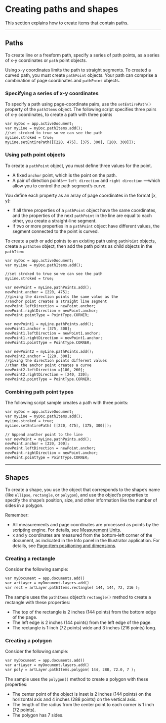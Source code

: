 <a id="scriptingjavascript-creatingpathsshapes"></a>

# Creating paths and shapes

This section explains how to create items that contain paths.

---

## Paths

To create line or a freeform path, specify a series of path points, as a series of x-y coordinates or `path` point objects.

Using x-y coordinates limits the path to straight segments. To created a curved path, you must create `pathPoint` objects. Your path can comprise a combination of page coordinates and `pathPoint` objects.

### Specifying a series of x-y coordinates

To specify a path using page-coordinate pairs, use the `setEntirePath()` property of the `pathItems` object. The following script specifies three pairs of x-y coordinates, to create a path with three points

```default
var myDoc = app.activeDocument;
var myLine = myDoc.pathItems.add();
//set stroked to true so we can see the path
myLine.stroked = true;
myLine.setEntirePath([[220, 475], [375, 300], [200, 300]]);
```

### Using path point objects

To create a `pathPoint` object, you must define three values for the point.

- A fixed `anchor` point, which is the point on the path.
- A pair of direction points— `left direction` and `right direction` —which allow you to control the path segment’s curve.

You define each property as an array of page coordinates in the format [x, y]:

- If all three properties of a `pathPoint` object have the same coordinates, and the properties of the next `pathPoint` in the line are equal to each other, you create a straight-line segment.
- If two or more properties in a `pathPoint` object have different values, the segment connected to the point is curved.

To create a path or add points to an existing path using `pathPoint` objects, create a `pathItem` object, then add the path points as child objects in the `pathItem`:

```default
var myDoc = app.activeDocument;
var myLine = myDoc.pathItems.add();

//set stroked to true so we can see the path
myLine.stroked = true;

var newPoint = myLine.pathPoints.add();
newPoint.anchor = [220, 475];
//giving the direction points the same value as the
//anchor point creates a straight line segment
newPoint.leftDirection = newPoint.anchor;
newPoint.rightDirection = newPoint.anchor;
newPoint.pointType = PointType.CORNER;

var newPoint1 = myLine.pathPoints.add();
newPoint1.anchor = [375, 300];
newPoint1.leftDirection = newPoint1.anchor;
newPoint1.rightDirection = newPoint1.anchor;
newPoint1.pointType = PointType.CORNER;

var newPoint2 = myLine.pathPoints.add();
newPoint2.anchor = [220, 300];
//giving the direction points different values
//than the anchor point creates a curve
newPoint2.leftDirection =[180, 260];
newPoint2.rightDirection = [240, 320];
newPoint2.pointType = PointType.CORNER;
```

### Combining path point types

The following script sample creates a path with three points:

```default
var myDoc = app.activeDocument;
var myLine = myDoc.pathItems.add();
myLine.stroked = true;
myLine.setEntirePath( [[220, 475], [375, 300]]);

// Append another point to the line
var newPoint = myLine.pathPoints.add();
newPoint.anchor = [220, 300];
newPoint.leftDirection = newPoint.anchor;
newPoint.rightDirection = newPoint.anchor;
newPoint.pointType = PointType.CORNER;
```

---

## Shapes

To create a shape, you use the object that corresponds to the shape’s name (like `ellipse`, `rectangle`, or `polygon`), and use the object’s properties to specify the shape’s position, size, and other information like the number of sides in a polygon.

Remember:

- All measurements and page coordinates are processed as points by the scripting engine. For details, see [Measurement Units](../scripting/measurementUnits.md#scripting-measurementunits).
- x and y coordinates are measured from the bottom-left corner of the document, as indicated in the Info panel in the Illustrator application. For details, see [Page-item positioning and dimensions](../scripting/positioning.md#scripting-positioning).

### Creating a rectangle

Consider the following sample:

```default
var myDocument = app.documents.add()
var artLayer = myDocument.layers.add()
var rect = artLayer.pathItems.rectangle( 144, 144, 72, 216 );
```

The sample uses the `pathItems` object’s `rectangle()` method to create a rectangle with these properties:

- The top of the rectangle is 2 inches (144 points) from the bottom edge of the page.
- The left edge is 2 inches (144 points) from the left edge of the page.
- The rectangle is 1 inch (72 points) wide and 3 inches (216 points) long.

### Creating a polygon

Consider the following sample:

```default
var myDocument = app.documents.add()
var artLayer = myDocument.layers.add()
var poly = artLayer.pathItems.polygon( 144, 288, 72.0, 7 );
```

The sample uses the `polygon()` method to create a polygon with these properties:

- The center point of the object is inset is 2 inches (144 points) on the horizontal axis and 4 inches (288 points) on the vertical axis.
- The length of the radius from the center point to each corner is 1 inch (72 points).
- The polygon has 7 sides.
